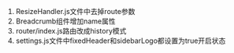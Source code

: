 1. ResizeHandler.js文件中去掉route参数
2. Breadcrumb组件增加name属性
3. router/index.js路由改成history模式
4. settings.js文件中fixedHeader和sidebarLogo都设置为true开启状态
